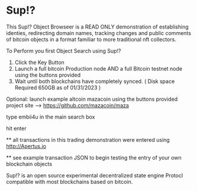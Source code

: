 # Sup!? 

This Sup!? Object Browseer is a READ ONLY demonstration of establishing identies, redirecting domain names, tracking changes and public comments of bitcoin objects in a format familiar to more traditional nft collectors.


To Perform you first Object Search using Sup!?

1. Click the Key Button
2. Launch a full bitcoin Production node AND a full Bitcoin testnet node using the buttons provided
3. Wait until both blockchains have completely synced.  ( Disk space Required 650GB as of 01/31/2023 )


Optional:
launch example altcoin mazacoin using the buttons provided   project site -->  https://github.com/mazacoin/maza

type embii4u in the main search box

hit enter


** all transactions in this trading demonstration were entered using http://Apertus.io 

** see example transaction JSON to begin testing the entry of your own blockchain objects



 Sup!? is an open source experimental decentralized state engine Protocl compatible with most blockchains based on bitcoin.
